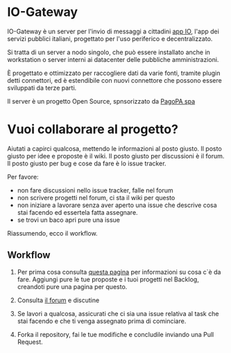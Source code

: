 # IO-Gateway

IO-Gateway è un server per l'invio di messaggi a cittadini [app IO](https://io.italia.it/), l'app dei servizi pubblici italiani, progettato per l'uso periferico e decentralizzato.


Si tratta di un server a nodo singolo, che può essere installato anche in workstation o server interni ai datacenter delle pubbliche amministrazioni. 

È progettato e ottimizzato per raccogliere dati da varie fonti, tramite plugin detti connettori, ed è estendibile con nuovi connettore che possono essere sviluppati da terze parti.

Il server è un progetto Open Source, spnsorizzato da [PagoPA spa](https://www.pagopa.gov.it/)

# Vuoi collaborare al progetto?

Aiutati a capirci qualcosa, mettendo le informazioni al posto giusto. Il posto giusto per idee e proposte è il wiki. Il posto giusto per discussioni è il forum. Il posto giusto per bug e cose da fare è lo issue tracker. 

Per favore:

- non fare discussioni nello issue tracker, falle nel forum
- non scrivere progetti nel forum, ci sta il wiki per questo
- non iniziare a lavorare senza aver aperto una issue che descrive cosa stai facendo ed essertela fatta assegnare.
- se trovi un baco apri pure una issue

Riassumendo, ecco il workflow.

## Workflow

1. Per prima cosa consulta [questa pagina](https://wiki.noiopen.it/wiki/IoGateway) per informazioni su cosa c`è da fare. Aggiungi pure le tue proposte e i tuoi progetti nel Backlog, creandoti pure una pagina per questo.

2. Consulta [il forum](https://noiopen.discourse.group/c/progetti/iogateway/18) e discutine

3. Se lavori a qualcosa, assicurati che ci sia una issue relativa al task che stai facendo e che ti venga assegnato prima di cominciare.

4. Forka il repository, fai le tue modifiche e concludile inviando una Pull Request.


